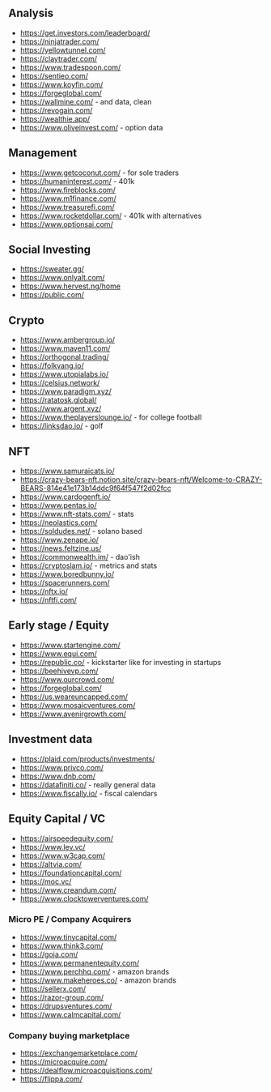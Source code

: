 

## Analysis
* https://get.investors.com/leaderboard/
* https://ninjatrader.com/
* https://yellowtunnel.com/
* https://claytrader.com/
* https://www.tradespoon.com/
* https://sentieo.com/
* https://www.koyfin.com/
* https://forgeglobal.com/
* https://wallmine.com/ - and data, clean
* https://revogain.com/
* https://wealthie.app/
* https://www.oliveinvest.com/ - option data

## Management
* https://www.getcoconut.com/ - for sole traders
* https://humaninterest.com/ - 401k
* https://www.fireblocks.com/
* https://www.m1finance.com/
* https://www.treasurefi.com/
* https://www.rocketdollar.com/ - 401k with alternatives
* https://www.optionsai.com/


## Social Investing
* https://sweater.gg/
* https://www.onlyalt.com/
* https://www.hervest.ng/home
* https://public.com/

## Crypto
* https://www.ambergroup.io/
* https://www.maven11.com/
* https://orthogonal.trading/
* https://folkvang.io/
* https://www.utopialabs.io/
* https://celsius.network/
* https://www.paradigm.xyz/
* https://ratatosk.global/
* https://www.argent.xyz/
* https://www.theplayerslounge.io/ - for college football
* https://linksdao.io/ - golf


## NFT
* https://www.samuraicats.io/
* https://crazy-bears-nft.notion.site/crazy-bears-nft/Welcome-to-CRAZY-BEARS-814e41e173b14ddc9f64f547f2d02fcc
* https://www.cardogenft.io/
* https://www.pentas.io/
* https://www.nft-stats.com/ - stats
* https://neolastics.com/
* https://soldudes.net/  - solano based
* https://www.zenape.io/
* https://news.feltzine.us/
* https://commonwealth.im/ - dao'ish
* https://cryptoslam.io/ - metrics and stats
* https://www.boredbunny.io/
* https://spacerunners.com/
* https://nftx.io/
* https://nftfi.com/

## Early stage / Equity
* https://www.startengine.com/
* https://www.equi.com/
* https://republic.co/ - kickstarter like for investing in startups
* https://beehivevp.com/
* https://www.ourcrowd.com/
* https://forgeglobal.com/
* https://us.weareuncapped.com/
* https://www.mosaicventures.com/
* https://www.avenirgrowth.com/

## Investment data
* https://plaid.com/products/investments/
* https://www.privco.com/
* https://www.dnb.com/
* https://datafiniti.co/ - really general data
* https://www.fiscally.io/ - fiscal calendars

## Equity Capital / VC
* https://airspeedequity.com/
* https://www.lev.vc/
* https://www.w3cap.com/
* https://altvia.com/
* https://foundationcapital.com/
* https://moc.vc/
* https://www.creandum.com/
* https://www.clocktowerventures.com/

### Micro PE / Company Acquirers
* https://www.tinycapital.com/
* https://www.think3.com/
* https://goja.com/
* https://www.permanentequity.com/
* https://www.perchhq.com/ - amazon brands
* https://www.makeheroes.co/ - amazon brands
* https://sellerx.com/
* https://razor-group.com/
* https://drupsventures.com/
* https://www.calmcapital.com/

### Company buying marketplace
* https://exchangemarketplace.com/
* https://microacquire.com/
* https://dealflow.microacquisitions.com/
* https://flippa.com/
